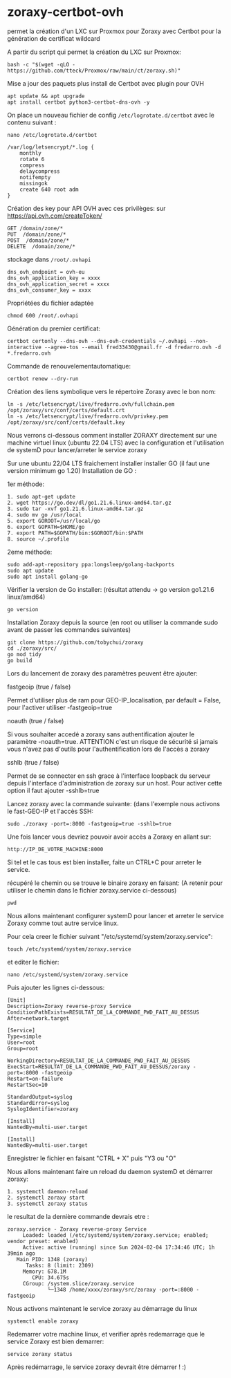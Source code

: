 # zoraxy-certbot-ovh
permet la création d'un LXC sur Proxmox pour Zoraxy avec Certbot pour la génération de certificat wildcard

A partir du script qui permet la création du LXC sur Proxmox:

```bash -c "$(wget -qLO - https://github.com/tteck/Proxmox/raw/main/ct/zoraxy.sh)"```

Mise a jour des paquets plus install de Certbot avec plugin pour OVH
```
apt update && apt upgrade
apt install certbot python3-certbot-dns-ovh -y
```
On place  un nouveau fichier de config ``/etc/logrotate.d/certbot`` avec le contenu suivant :
```
nano /etc/logrotate.d/certbot

```

```
/var/log/letsencrypt/*.log {
    monthly
    rotate 6
    compress
    delaycompress
    notifempty
    missingok
    create 640 root adm
}
```
Création des key pour API OVH avec ces privilèges: sur https://api.ovh.com/createToken/
```
GET /domain/zone/*
PUT  /domain/zone/* 
POST  /domain/zone/* 
DELETE  /domain/zone/*
```

stockage dans ``/root/.ovhapi``
```
dns_ovh_endpoint = ovh-eu
dns_ovh_application_key = xxxx
dns_ovh_application_secret = xxxx
dns_ovh_consumer_key = xxxx

```
Propriétées du fichier adaptée
```
chmod 600 /root/.ovhapi

```

Génération du premier certificat:
```
certbot certonly --dns-ovh --dns-ovh-credentials ~/.ovhapi --non-interactive --agree-tos --email fred33430@gmail.fr -d fredarro.ovh -d *.fredarro.ovh

```

Commande de renouvelementautomatique:
```
certbot renew --dry-run

```                                                                          


Création des liens symbolique vers le répertoire Zoraxy avec le bon nom:
```
ln -s /etc/letsencrypt/live/fredarro.ovh/fullchain.pem /opt/zoraxy/src/conf/certs/default.crt
ln -s /etc/letsencrypt/live/fredarro.ovh/privkey.pem /opt/zoraxy/src/conf/certs/default.key
```


Nous verrons ci-dessous comment installer ZORAXY directement sur une machine virtuel linux (ubuntu 22.04 LTS) avec la configuration et l'utilisation de systemD pour lancer/arreter le service zoraxy

Sur une ubuntu 22/04 LTS fraichement installer installer GO (il faut une version minimum go 1.20)
Installation de GO :

1er méthode:
```
1. sudo apt-get update
2. wget https://go.dev/dl/go1.21.6.linux-amd64.tar.gz
3. sudo tar -xvf go1.21.6.linux-amd64.tar.gz
4. sudo mv go /usr/local
5. export GOROOT=/usr/local/go
6. export GOPATH=$HOME/go
7. export PATH=$GOPATH/bin:$GOROOT/bin:$PATH
8. source ~/.profile
```

2eme méthode:
```
sudo add-apt-repository ppa:longsleep/golang-backports
sudo apt update
sudo apt install golang-go
```

Vérifier la version de Go installer: (résultat attendu -> go version go1.21.6 linux/amd64)
```
go version
```

Installation Zoraxy depuis la source (en root ou utiliser la commande sudo avant de passer les commandes suivantes)
```
git clone https://github.com/tobychui/zoraxy
cd ./zoraxy/src/
go mod tidy
go build
```

Lors du lancement de zoraxy des paramètres peuvent être ajouter:

fastgeoip (true / false)

Permet d'utiliser plus de ram pour GEO-IP_localisation, par default = False, pour l'activer utiliser -fastgeoip=true

noauth (true / false)

Si vous souhaiter accedé a zoraxy sans authentification ajouter le paramètre -noauth=true.
ATTENTION c'est un risque de sécurité si jamais vous n'avez pas d'outils pour l'authentification lors de l'accès a zoraxy

sshlb (true / false)

Permet de se connecter en ssh grace à l'interface loopback du serveur depuis l'interface d'administration de zoraxy sur un host.
Pour activer cette option il faut ajouter -sshlb=true

Lancez zoraxy avec la commande suivante: (dans l'exemple nous activons le fast-GEO-IP et l'accès SSH:
```
sudo ./zoraxy -port=:8000 -fastgeoip=true -sshlb=true
```

Une fois lancer vous devriez pouvoir avoir accès a Zoraxy en allant sur: 
```
http://IP_DE_VOTRE_MACHINE:8000
```

Si tel et le cas tous est bien installer, faite un CTRL+C pour arreter le service.

récupéré le chemin ou se trouve le binaire zoraxy en faisant: (A retenir pour utiliser le chemin dans le fichier zoraxy.service ci-dessous)
```
pwd
```

Nous allons maintenant configurer systemD pour lancer et arreter le service Zoraxy comme tout autre service linux.

Pour cela creer le fichier suivant "/etc/systemd/system/zoraxy.service":

```
touch /etc/systemd/system/zoraxy.service
```
et editer le fichier:
```
nano /etc/systemd/system/zoraxy.service
```

Puis ajouter les lignes ci-dessous:

```
[Unit]
Description=Zoraxy reverse-proxy Service
ConditionPathExists=RESULTAT_DE_LA_COMMANDE_PWD_FAIT_AU_DESSUS
After=network.target

[Service]
Type=simple
User=root
Group=root

WorkingDirectory=RESULTAT_DE_LA_COMMANDE_PWD_FAIT_AU_DESSUS
ExecStart=RESULTAT_DE_LA_COMMANDE_PWD_FAIT_AU_DESSUS/zoraxy -port=:8000 -fastgeoip
Restart=on-failure
RestartSec=10

StandardOutput=syslog
StandardError=syslog
SyslogIdentifier=zoraxy

[Install]
WantedBy=multi-user.target

[Install]
WantedBy=multi-user.target
```

Enregistrer le fichier en faisant "CTRL + X" puis "Y3 ou "O"

Nous allons maintenant faire un reload du daemon systemD et démarrer zoraxy:
```
1. systemctl daemon-reload
2. systemctl zoraxy start
3. systemctl zoraxy status
```

le resultat de la dernière commande devrais etre :

```
zoraxy.service - Zoraxy reverse-proxy Service
     Loaded: loaded (/etc/systemd/system/zoraxy.service; enabled; vendor preset: enabled)
     Active: active (running) since Sun 2024-02-04 17:34:46 UTC; 1h 39min ago
   Main PID: 1348 (zoraxy)
      Tasks: 8 (limit: 2309)
     Memory: 678.1M
        CPU: 34.675s
     CGroup: /system.slice/zoraxy.service
             └─1348 /home/xxxx/zoraxy/src/zoraxy -port=:8000 -fastgeoip
```
Nous activons maintenant le service zoraxy au démarrage du linux
```
systemctl enable zoraxy
```

Redemarrer votre machine linux, et verifier après redemarrage que le service Zoraxy est bien demarrer:
```
service zoraxy status
```

Après redémarrage, le service zoraxy devrait être démarrer ! 
:)
